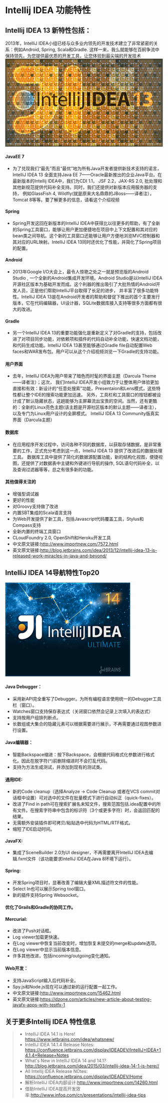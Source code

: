 # Intellij IDEA 功能特性

##  Intellij IDEA 13 新特性包括：
2013年，IntelliJ IDEA小组已经与众多业内领先的开发技术建立了非常紧密的关系：例如Android, Spring, Scala和Gradle. 这样一来，我么就能够在百舸争流中保持领先，为您提供最优质的开发工具，让您体验到最尖端的开发技术
![icon](images/features/intellij-idea-13.png)

#### JavaEE 7
- 为了兑现我们“最先”而且“最优”地为所有Java开发者提供新技术支持的诺言，IntelliJ IDEA 13 全面支持Java EE 7——Oracle最新推出的企业Java平台。在最新版本的Intellij IDEA中，我们为CDI 1.1， JSF 2.2，JAX-RS 2.0, 批处理和其他新规范提供代码补全支持。同时，我们还提供对新版本应用服务器的支持，
例如GlassFish 4, Wildfly(就是原来大名鼎鼎的JBoss——译者注）， Tomcat 8等等。要了解更多的信息，请看这个介绍视频

#### Spring
-  Spring开发这回在新版本的IntelliJ IDEA中获得比以往更多的帮助，有了全新的Spring工具窗口，能够让用户更加便捷地在项目中上下文配置和其对应的bean类之间导航。这个新的工具窗口还能够让用户方便地浏览MVC控制器和其对应的URL映射。IntelliJ IDEA 13同时还优化了性能，并简化了Spring项目的配置。

#### Android
-  2013年Google I/O大会上，最令人惊艳之处之一就是预览版的Android Studio , 一个全新的Android集成开发环境。Android Studio是以IntelliJ IDEA开源社区版本为基础开发而成。这个利器的推出吸引了大批热情的Android开发人员，正是他们帮助IntelliJ平台取得了长足的进步，
并丰富了很多功能特性。IntelliJ IDEA 13是在Android开发者的帮助和督促下推出的首个主要发行版本，它在代码编辑器，UI设计器，SQLite数据库接入支持等很多方面都有很大的改进。

#### Gradle
- 另一个IntelliJ IDEA 13的重要功能强化是重新定义了对Gradle的支持，包括改进了对项目同步功能，对依赖项和插件的代码自动补全功能，快速文档功能，和代码生成功能。IntelliJ IDEA 13甚至能够通过Gradle file自动配置Web faces和WAR发布包。用户可以从这个介绍视频浏览一下Gradle的支持功能。

#### 用户界面
- 去年，IntelliJ IDEA为用户带来了暗色而时髦的界面主题（Darcula Theme——译者注）；这次， 我们IntelliJ IDEA开发小组致力于让整体用户体验更加直接和有效：新设计的“任意处搜索”功能，Presentaion和Lens模式，这些特性都让整个IDE的搜索功能更加迅速。
另外，工具栏和工具窗口的按钮都被设计成了默认隐藏状态，这趟能够为主屏幕流出宝贵的空间。当然，还有更酷的：全新的Linux亮色主题(该主题是开源社区版本的默认主题——译者注），以及专门为Linux用户设计的全屏模式。
IntelliJ IDEA 13 Community版真实界面（Darcula主题）

#### 数据库
- 在应用程序开发过程中，访问各种不同的数据库，以获取存储数据，是非常重要的工作，正式充分考虑到这一点，IntelliJ IDEA 13 提供了改进后的数据处理工具。 数据库工具中提供了简化的数据源配置功能，新的结构化视图，便捷视图，还提供了对数据表中主键和外键进行导航的操作, SQL语句代码补全，以及查询过滤器等等，总之有很多新的功能。

#### 其他值得关注的
- 增强型调试器
- 更好的性能
- 对Groovy支持做了改进
- 内置SBT集成的Scala语言支持
- 为Web开发提供了新工具，包括Javascript代码覆盖工具，Stylus和Compass支持
- 全新内置的终端工具窗口
- CLoudFoundry 2.0, OpenShift和Heroku开发工具
- 中文原文链接:<http://www.importnew.com/7572.html>
- 英文原文链接:<http://blog.jetbrains.com/idea/2013/12/intellij-idea-13-is-released-work-miracles-in-java-and-beyond/>

##  IntelliJ IDEA 14导航特性Top20

![icon](images/features/Intellij-idea-14.png)
#### Java Debugger：
-  采用新API完全重写了Debugger。为所有编程语言使用统一的Debugger工具栏（窗口）。
-  Watches窗口支持保存表达式（关闭窗口依然会记录上次填入的表达式）
-  支持按用户组排列断点。
-  长数组或大集合的隐藏元素可以根据需要进行展示，不再需要通过视图参数进行设置。

#### Java编辑器：
-  智能Backspace缩进：按下Backspace，会根据代码格式化参数进行格式化。因此在脱字符(^)前删除缩进时不会打乱代码。
-  支持为方法生成测试，并添加到现有的测试类。

#### 通用IDE:
-  新的Code cleanup（选择Analyze → Code Cleanup 或者在VCS commit对话框中设置）可对选中的文件在批量模式下进行自动纠正（quick-fixes）。
-  改进了Find in path可在搜索扩展名未知文件，搜索范围包括.idea配置中的所有文件。在搜索字符串中包含的标识符（3个或更多字符）时，会返回匹配的结果。
-  无需额外安装插件即可拷贝/粘贴选中代码为HTML/RTF格式。
-  缩短了IDE启动时间。

#### JavaFX:
-  集成了SceneBuilder 2.0为UI designer，不再需要离开IntelliJ IDEA去编辑.fxml文件（该功能要求IntelliJ IDEA在Java 8环境下运行）。

#### Spring:
-  开发Spring项目时，显著改善了编辑大量XML描述符文件的性能。
-  Select In也可以展示Spring tool窗口。
-  新的插件支持Spring Websocket。

#### 优化了Grails和Gradle的协同工作。

#### Mercurial:
-  改进了Push对话框。
-  Log viewer加载更快速。
-  在Log viewer中恢复当前改变时，增加恢复未提交的merge和update选项。
-  在Log viewer中显示当前版本信息。
-  许多其他改进，包括incoming/outgoing变化通知。

#### Web开发：
-  支持JavaScript输入后代码补全。
-  Spy.js和Node.js现在可以通过新的运行配置一起工作。
-  中文原文链接:<http://www.importnew.com/15462.html>
-  英文原文链接:<https://dzone.com/articles/new-article-about-testing-javafx-apps-with-testfx-1>

## 关于更多Intellij IDEA 特性信息
> * IntelliJ IDEA 14.1 is Here! <https://www.jetbrains.com/idea/whatsnew/>
> * IntelliJ IDEA 14.1.4 Release Notes: <https://confluence.jetbrains.com/display/IDEADEV/IntelliJ+IDEA+14.1.4+Release+Notes>
> * What's New in IntelliJ IDEA 14 and 14.1? <http://blog.jetbrains.com/idea/2015/03/intellij-idea-14-1-is-here//>
> * All Intellij IDEA Release NOtes: <https://confluence.jetbrains.com/display/IDEADEV/Home>
> * 解析IntelliJ IDEA内部设计:<http://www.importnew.com/14260.html>
> * 借助IntelliJ IDEA提高开发效率:<http://www.infoq.com/cn/presentations/intellij-idea-tips>

